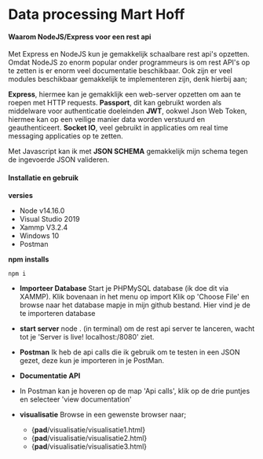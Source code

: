# Data processing Mart Hoff

#### Waarom NodeJS/Express voor een rest api

Met Express en NodeJS kun je gemakkelijk schaalbare rest api's opzetten. Omdat NodeJS zo enorm popular onder programmeurs is om rest API's op te zetten is er enorm veel documentatie beschikbaar. Ook zijn er veel modules beschikbaar gemakkelijk te implementeren zijn, denk hierbij aan;

**Express**, hiermee kan je gemakklijk een web-server opzetten om aan te roepen met HTTP requests.
**Passport**, dit kan gebruikt worden als middelware voor authenticatie doeleinden
**JWT**, ookwel Json Web Token, hiermee kan op een veilige manier data worden verstuurd en geauthenticeert.
**Socket IO**, veel gebruikt in applicaties om real time messaging applicaties op te zetten.

Met Javascript kan ik met **JSON SCHEMA** gemakkelijk mijn schema tegen de ingevoerde JSON valideren. 


#### Installatie en gebruik

**versies**

* Node v14.16.0
* Visual Studio 2019
* Xammp V3.2.4
* Windows 10
* Postman

**npm installs**

```
npm i 

```

* **Importeer Database**
  Start je PHPMySQL database (ik doe dit via XAMMP).
  Klik bovenaan in het menu op import
  Klik op 'Choose File' en browse naar het database mapje in mijn github bestand.
  Hier vind je de te importeren database
* **start server**
  node . (in terminal) om de rest api server te lanceren, wacht tot je 'Server is live! localhost:/8080' ziet.
* **Postman**
  Ik heb de api calls die ik gebruik om te testen in een JSON gezet, deze kun je importeren in je PostMan.
* **Documentatie API**
* In Postman kan je hoveren op de map 'Api calls', klik op de drie puntjes en selecteer 'view documentation'
* **visualisatie**
  Browse in een gewenste browser naar;

  * {**pad**/visualisatie/visualisatie1.html}
  * {**pad**/visualisatie/visualisatie2.html}
  * {**pad**/visualisatie/visualisatie3.html}
